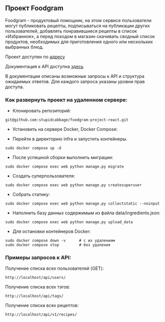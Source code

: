 ## Проект Foodgram

Foodgram - продуктовый помощник, на этом сервисе пользователи могут публиковать рецепты, подписываться на публикации других пользователей, добавлять понравившиеся рецепты в список «Избранное», а перед походом в магазин скачивать сводный список продуктов, необходимых для приготовления одного или нескольких выбранных блюд.

Проект доступен по [адресу](https://htt://158.160.9.20)

Документация к API доступна [здесь](https://htt://158.160.9.20/api/docs/)

В документации описаны возможные запросы к API и структура ожидаемых ответов. Для каждого запроса указаны уровни прав доступа.

### Как развернуть проект на удаленном сервере:

- Клонировать репозиторий:
```
git@github.com:stupidcabbage/foodgram-project-react.git
```

- Установить на сервере Docker, Docker Compose:

- Перейти в директорию infra и запустить контейнеры.
```
sudo docker compose up -d
```

- После успешной сборки выполнить миграции:
```
sudo docker compose exec web python manage.py migrate
```

- Создать суперпользователя:
```
sudo docker compose exec web python manage.py createsuperuser
```

- Собрать статику:
```
sudo docker compose exec web python manage.py collectstatic --noinput
```

- Наполнить базу данных содержимым из файла data/ingredients.json:
```
sudo docker compose exec web python manage.py upload_data
```

- Для остановки контейнеров Docker:
```
sudo docker compose down -v      # с их удалением
sudo docker compose stop         # без удаления
```

### Примеры запросов к API:

Получение списка всех пользователей (GET):

```
http://localhost/api/users/
```
Получение списка всех тэгов:

```
http://localhost/api/tags/
```

Получение списка всех рецептов:

```
http://localhost/api/v1/recipes/
```
